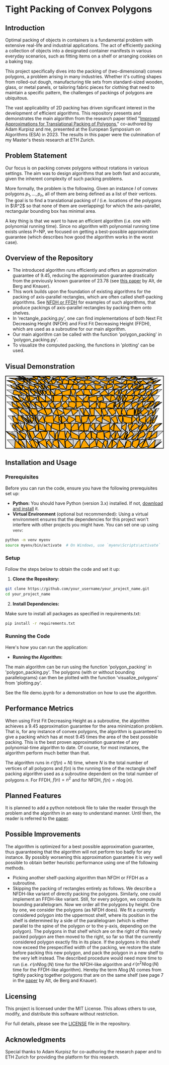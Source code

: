 # Tight Packing of Convex Polygons

## Introduction

Optimal packing of objects in containers is a fundamental problem with extensive real-life and industrial applications. The act of efficiently packing a collection of objects into a designated container manifests in various everyday scenarios, such as fitting items on a shelf or arranging cookies on a baking tray.

This project specifically dives into the packing of (two-dimensional) convex polygons, a problem arising in many industries. Whether it's cutting shapes from rolled-out dough, manufacturing tile sets from standard-sized wooden, glass, or metal panels, or tailoring fabric pieces for clothing that need to maintain a specific pattern, the challenges of packings of polygons are ubiquitous.

The vast applicability of 2D packing has driven significant interest in the development of efficient algorithms. This repository presents and demonstrates the main algorithm from the research paper titled "[Improved Approximations for Translational Packing of Polygons](https://drops-beta.dagstuhl.de/entities/document/10.4230/LIPIcs.ESA.2023.76)," co-authored by Adam Kurpisz and me, presented at the European Symposium on Algorithms (ESA) in 2023. The results in this paper were the culmination of my Master's thesis research at ETH Zurich.

## Problem Statement

Our focus is on packing convex polygons without rotations in various settings. The aim was to design algorithms that are both fast and accurate, given the inherent complexity of such packing problems.

More formally, the problem is the following. Given an instance $I$ of convex polygons $p_1, \dots, p_n$, all of them are being defined as a list of their vertices. The goal is to find a translational packing of $I$ (i.e. locations of the polygons in $\R^2$ so that none of them are overlapping) for which the axis-parallel, rectangular bounding box has minimal area.

A key thing is that we want to have an efficient algorithm (i.e. one with polynomial running time). Since no algorithm with polynomial running time exists unless P=NP, we focused on getting a best-possible approximation guarantee (which describes how good the algorithm works in the worst case).

## Overview of the Repository

- The introduced algorithm runs efficiently and offers an approximation guarantee of 9.45, reducing the approximation guarantee drastically from the previously known guarantee of 23.78 (see [this paper](https://jocg.org/index.php/jocg/article/view/3116/2854) by Alt, de Berg and Knauer).
- This work builds upon the foundation of existing algorithms for the packing of axis-parallel rectangles, which are often called shelf-packing algorithms. See [NFDH or FFDH](https://en.wikipedia.org/wiki/Strip_packing_problem) for examples of such algorithms, that produce packings of axis-parallel rectangles by packing them onto shelves.
- In 'rectangle_packing.py', one can find implementations of both Next Fit Decreasing Height (NFDH) and First Fit Decreasing Height (FFDH), which are used as a subroutine for our main algorithm.
- Our main algorithm can be called with the function 'polygon_packing' in 'polygon_packing.py'.
- To visualize the computed packing, the functions in 'plotting' can be used.

## Visual Demonstration

![Alternative Text](Images/big_instance.png)

## Installation and Usage

### Prerequisites

Before you can run the code, ensure you have the following prerequisites set up:

- **Python:** You should have Python (version 3.x) installed. If not, [download and install](https://www.python.org/downloads/) it.
- **Virtual Environment** (optional but recommended): Using a virtual environment ensures that the dependencies for this project won't interfere with other projects you might have. You can set one up using `venv`:

```bash
python -m venv myenv
source myenv/bin/activate  # On Windows, use `myenv\Scripts\activate`
```

### Setup

Follow the steps below to obtain the code and set it up:

1. **Clone the Repository:**
   
```bash
git clone https://github.com/your_username/your_project_name.git
cd your_project_name
```

2. **Install Dependencies:**
   
Make sure to install all packages as specified in requirements.txt:

```bash
pip install -r requirements.txt
```

### Running the Code

Here's how you can run the application:

- **Running the Algorithm:**

The main algorithm can be run using the function 'polygon_packing' in 'polygon_packing.py'. The polygons (with or without bounding parallelograms) can then be plotted with the function 'visualize_polygons' from 'plotting.py'.

See the file demo.ipynb for a demonstration on how to use the algorithm.

## Performance Metrics

When using First Fit Decreasing Height as a subroutine, the algorithm achieves a 9.45 approximation guarantee for the area minimization problem. That is, for any instance of convex polygons, the algorithm is guaranteed to give a packing which has at most 9.45 times the area of the best possible packing. This is the best proven approximation guarantee of any polynomial-time algorithm to date. Of course, for most instances, the algorithm perform much better than that.

The algorithm runs in $\mathcal{O}(f(n) + N)$ time, where $N$ is the total number of vertices of all polygons and $f(n)$ is the running time of the rectangle shelf packing algorithm used as a subroutine dependent on the total number of polygons $n$. For FFDH, $f(n) = n^2$ and for NFDH, $f(n) = n \log(n)$.

## Planned Features

It is planned to add a python notebook file to take the reader through the problem and the algorithm in an easy to understand manner. Until then, the reader is referred to the [paper](https://drops-beta.dagstuhl.de/entities/document/10.4230/LIPIcs.ESA.2023.76).

## Possible Improvements

The algorithm is optimized for a best possible approximation guarantee, thus guaranteeing that the algorithm will not perform too badly for any instance. By possibly worsening this approximation guarantee it is very well possible to obtain better heuristic performance using one of the following methods.

- Picking another shelf-packing algorithm than NFDH or FFDH as a subroutine.
- Skipping the packing of rectangles entirely as follows.  We describe a NFDH-like variant of directly packing the polygons. Similarly, one could implement an FFDH-like variant. Still, for every polygon, we compute its bounding parallelogram. Now we order all the polygons by height. One by one, we consider the polygons (as NFDH does). We fit a currently considered polygon into the uppermost shelf, where its position in the shelf is determined by a side of the parallelogram (which is either parallel to the spine of the polygon or to the y-axis, depending on the polygon). The polygons in that shelf which are on the right of this newly packed polygon are then moved to the right, so far so that the currently considered polygon exactly fits in its place. If the polygons in this shelf now exceed the prespecified width of the packing, we restore the state before packing this new polygon, and pack the polygon in a new shelf to the very left instead.
The described procedure would need more time to run (i.e. $\mathcal{O}(n N \log(N)$ time for the NFDH-like algorithm and $\mathcal{O}(n^2 N \log(N)$ time for the FFDH-like algorithm). Hereby the term $N \log(N)$ comes from tightly packing together polygons that are on the same shelf (see page 7 in the [paper](https://jocg.org/index.php/jocg/article/view/3027) by Alt, de Berg and Knauer).

## Licensing

This project is licensed under the MIT License. This allows others to use, modify, and distribute this software without restriction.

For full details, please see the [LICENSE](./LICENSE) file in the repository.

## Acknowledgments

Special thanks to Adam Kurpisz for co-authoring the research paper and to ETH Zurich for providing the platform for this research.
